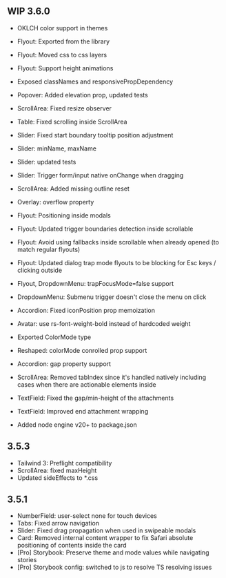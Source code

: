 ## WIP 3.6.0

- OKLCH color support in themes

- Flyout: Exported from the library
- Flyout: Moved css to css layers
- Flyout: Support height animations
- Exposed classNames and responsivePropDependency
- Popover: Added elevation prop, updated tests
- ScrollArea: Fixed resize observer
- Table: Fixed scrolling inside ScrollArea
- Slider: Fixed start boundary tooltip position adjustment
- Slider: minName, maxName
- Slider: updated tests
- Slider: Trigger form/input native onChange when dragging
- ScrollArea: Added missing outline reset
- Overlay: overflow property
- Flyout: Positioning inside modals
- Flyout: Updated trigger boundaries detection inside scrollable
- Flyout: Avoid using fallbacks inside scrollable when already opened (to match regular flyouts)
- Flyout: Updated dialog trap mode flyouts to be blocking for Esc keys / clicking outside
- Flyout, DropdownMenu: trapFocusMode=false support
- DropdownMenu: Submenu trigger doesn't close the menu on click
- Accordion: Fixed iconPosition prop memoization
- Avatar: use rs-font-weight-bold instead of hardcoded weight
- Exported ColorMode type
- Reshaped: colorMode conrolled prop support
- Accordion: gap property support
- ScrollArea: Removed tabIndex since it's handled natively including cases when there are actionable elements inside
- TextField: Fixed the gap/min-height of the attachments
- TextField: Improved end attachment wrapping

- Added node engine v20+ to package.json

## 3.5.3

- Tailwind 3: Preflight compatibility
- ScrollArea: fixed maxHeight
- Updated sideEffects to \*.css

## 3.5.1

- NumberField: user-select none for touch devices
- Tabs: Fixed arrow navigation
- Slider: Fixed drag propagation when used in swipeable modals
- Card: Removed internal content wrapper to fix Safari absolute positioning of contents inside the card
- [Pro] Storybook: Preserve theme and mode values while navigating stories
- [Pro] Storybook config: switched to js to resolve TS resolving issues
